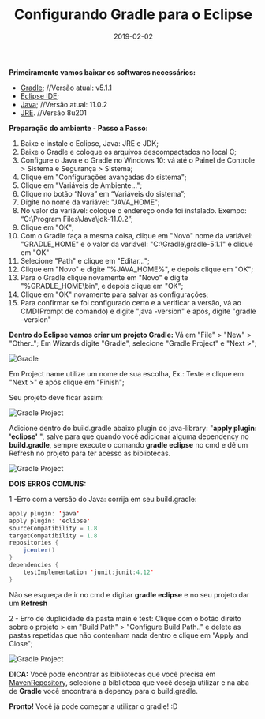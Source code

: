 ﻿---
date: 2019-02-02
title: "Configurando Gradle para o Eclipse"
description: "Aprenda como configurar o Gradle, passo a passo!"
category: "gradle"
image: '/assets/img/cover.png'
---

**Primeiramente vamos baixar os softwares necessários:**
- <a href="https://gradle.org/releases/" target="_blank" rel="nofollow, noreferrer,noopener,external">Gradle</a>; //Versão atual: v5.1.1
- <a href="https://www.eclipse.org/" target="_blank" rel="nofollow, noreferrer,noopener,external">Eclipse IDE</a>;
- <a href="https://www.oracle.com/technetwork/java/javase/downloads/index.html" target="_blank" rel="nofollow, noreferrer,noopener,external">Java</a>; //Versão atual: 11.0.2
- <a href="https://www.oracle.com/java/technologies/javase/javase8-archive-downloads.html" target="_blank" rel="nofollow, noreferrer,noopener,external">JRE</a>. //Versão 8u201

**Preparação do ambiente - Passo a Passo:**

1. Baixe e instale o Eclipse, Java: JRE e JDK;
2. Baixe o Gradle e coloque os arquivos descompactados no local C;
3. Configure o Java e o Gradle no Windows 10: vá até o Painel de Controle > Sistema e Segurança > Sistema;
4. Clique em "Configurações avançadas do sistema";
5. Clique em "Variáveis de Ambiente...";
6. Clique no botão “Nova” em “Variáveis do sistema”;
7. Digite no nome da variável: "JAVA_HOME";
8. No valor da variável: coloque o endereço onde foi instalado. Exempo: “C:\Program Files\Java\jdk-11.0.2”;
9. Clique em "OK";
10. Com o Gradle faça a mesma coisa, clique em "Novo" nome da variável: "GRADLE_HOME" e o valor da variável: "C:\Gradle\gradle-5.1.1" e clique em "OK"
11. Selecione "Path" e clique em "Editar...";
12. Clique em "Novo" e digite "%JAVA_HOME%", e depois clique em "OK";
13. Para o Gradle clique novamente em "Novo" e digite "%GRADLE_HOME\bin", e depois clique em "OK";
14. Clique em "OK" novamente para salvar as configurações;
15. Para confirmar se foi configurado certo e a verificar a versão, vá ao CMD(Prompt de comando) e digite "java -version" e após, digite "gradle -version"

**Dentro do Eclipse vamos criar um projeto Gradle:**
Vá em "File" > "New" > "Other..";
Em Wizards digite "Gradle", selecione "Gradle Project" e "Next >";

![Gradle](/assets/img/gradleProject.png)

Em Project name utilize um nome de sua escolha, Ex.: Teste e clique em "Next >" e após clique em "Finish";

Seu projeto deve ficar assim:

<div class="averageSize">

![Gradle Project](/assets/img/gradleProject1.png)

</div>

Adicione dentro do build.gradle abaixo plugin do java-library: 
"**apply plugin: 'eclipse'** ", salve para que quando você adicionar alguma dependency no **build.gradle**, sempre execute o comando **gradle eclipse** no cmd e dê um Refresh no projeto para ter acesso as bibliotecas.

<div class="averageSize">

![Gradle Project](/assets/img/gradleProject2.png)

</div>

**DOIS ERROS COMUNS:**

1 -Erro com a versão do Java: corrija em seu build.gradle:

```java
apply plugin: 'java'
apply plugin: 'eclipse'
sourceCompatibility = 1.8
targetCompatibility = 1.8
repositories {
    jcenter()
}
dependencies {
    testImplementation 'junit:junit:4.12'
}
```

Não se esqueça de ir no cmd e digitar **gradle eclipse** e no seu projeto dar um **Refresh**

2 - Erro de duplicidade da pasta main e test: Clique com o botão direito sobre o projeto > em "Build Path" > "Configure Build Path.." e delete as pastas repetidas que não contenham nada dentro e clique em "Apply and Close";

<div class="averageSize">

![Gradle Project](/assets/img/gradleProject3.png)

</div>

**DICA:** Você pode encontrar as bibliotecas que você precisa em <a href="https://mvnrepository.com/" target="_blank" rel="nofollow, noreferrer,noopener,external">MavenRepository</a>, selecione a biblioteca que você deseja utilizar e na aba de **Gradle** você encontrará a depency para o build.gradle.

**Pronto!** Você já pode começar a utilizar o gradle! :D